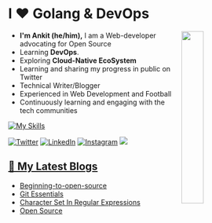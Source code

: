 <h1>I ❤️ Golang & DevOps</h1>

<img width="30%" align='right' src="https://media2.giphy.com/media/cnhpl4IeYgU7MCBdV2/giphy.gif?cid=ecf05e47i4bin7z56588gx62a3w3sarz9uh840hhgfdn5o8d&ep=v1_gifs_search&rid=giphy.gif&ct=g">

<!-- Introduction -->
- <b> I'm Ankit (he/him),</b> I am a Web-developer advocating for Open Source
- Learning <b>DevOps</b>.
- Exploring <b>Cloud-Native EcoSystem</b>
- Learning and sharing my progress in public on Twitter</a>
- Technical Writer/Blogger
- Experienced in Web Development and Football
- Continuously learning and engaging with the tech communities

<!-- My Skills -->
[![My Skills](https://skillicons.dev/icons?i=html,css,bootstrap,github,materialui,gitlab,java,js,go,gcp,bash,git,githubactions,figma,py,linux,netlify,vscode,postman,react,mysql,arduino&perline=8)](https://skillicons.dev)

<!-- Socials stats -->
[![Twitter](https://img.shields.io/badge/Twitter-%231DA1F2.svg?logo=Twitter&logoColor=white)](https://twitter.com/ankiit111)  [![LinkedIn](https://img.shields.io/badge/LinkedIn-%230077B5.svg?logo=linkedin&logoColor=white)](https://www.linkedin.com/in/ankit-k-6217b6225/)
[![Instagram](https://img.shields.io/badge/Instagram-%23E4405F.svg?logo=Instagram&logoColor=white)](https://www.instagram.com/ankitstwt/)
<a href="https://bmc.link/Ankistwt"><img src="https://img.shields.io/badge/buy%20me%20a-coffee-orange?style=flat&logo=ko-fi">

  
<!-- My blogs -->
## 📕 My Latest Blogs
<!-- BLOG-POST-LIST:START -->
- [Beginning-to-open-source](https://kumarankit1.hashnode.dev/beginning-to-open-source)
- [Git Essentials](https://kumarankit1.hashnode.dev/mindsdb)
- [Character Set In Regular Expressions](https://kumarankit1.hashnode.dev/character-set-in-regular-expressions)
- [Open Source](https://kumarankit1.hashnode.dev/open-source)
<!-- BLOG-POST-LIST:END -->
